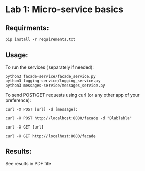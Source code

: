 # Lab 1: Micro-service basics

## Requirments:

```
pip install -r requirements.txt
```

## Usage:
To run the services (separately if needed):

```
python3 facade-service/facade_service.py
python3 logging-service/logging_service.py
python3 messages-service/messages_service.py
```

To send POST/GET requests using curl (or any other app of your preference):

```
curl -X POST [url] -d [message]:

curl -X POST http://localhost:8080/facade -d "Blablabla"
```
```
curl -X GET [url]

curl -X GET http://localhost:8080/facade
```

## Results:

See results in PDF file
